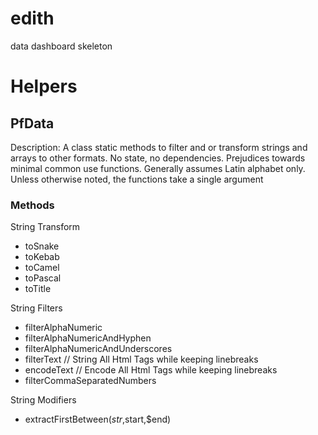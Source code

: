 # edith
data dashboard skeleton

# Helpers

## PfData

Description: A class static methods to filter and or transform strings and arrays to other formats. No state, no dependencies.  Prejudices towards minimal common use functions. Generally assumes Latin alphabet only. Unless otherwise noted, the functions take a single argument

### Methods

String Transform

* toSnake
* toKebab
* toCamel
* toPascal
* toTitle

String Filters

* filterAlphaNumeric
* filterAlphaNumericAndHyphen
* filterAlphaNumericAndUnderscores
* filterText // String All Html Tags while keeping linebreaks
* encodeText // Encode All Html Tags while keeping linebreaks
* filterCommaSeparatedNumbers

String Modifiers

* extractFirstBetween($str,$start,$end)


